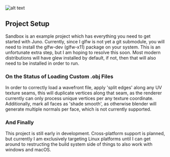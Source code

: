 

![alt text](https://github.com/jimdox/black_box/blob/master/juno_engine/res/juno-s.jpg)


## Project Setup
Sandbox is an example project which has everything you need to get started with Juno. Currently, since I glfw is not yet a git submodule, you will need to install the glfw-dev (glfw-x11) package on your system. This is an unfortunate extra step, but I am hoping to resolve this soon. Most modern distributions will have glew installed by default, if not, then that will also need to be installed in order to run. 


### On the Status of Loading Custom .obj Files
In order to correctly load a wavefront file, apply 'split edges' along any UV texture seams, this will duplicate vertices along that seam, as the renderer currently can only process unique vertices per any texture coordinate. Additionally, mark all faces as 'shade smooth', as otherwise blender will generate multiple normals per face, which is not currently supported.


### And Finally
This project is still early in development. Cross-platform support is planned, but currently I am exclusively targeting Linux platforms until I can get around to restructing the build system side of things to also work with windows and macOS.

    